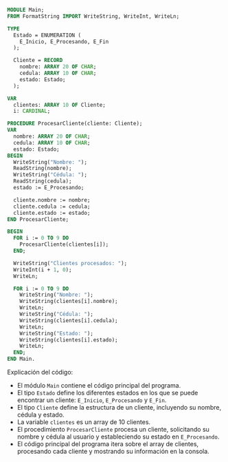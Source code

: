```modula-2
MODULE Main;
FROM FormatString IMPORT WriteString, WriteInt, WriteLn;

TYPE
  Estado = ENUMERATION (
    E_Inicio, E_Procesando, E_Fin
  );

  Cliente = RECORD
    nombre: ARRAY 20 OF CHAR;
    cedula: ARRAY 10 OF CHAR;
    estado: Estado;
  );

VAR
  clientes: ARRAY 10 OF Cliente;
  i: CARDINAL;

PROCEDURE ProcesarCliente(cliente: Cliente);
VAR
  nombre: ARRAY 20 OF CHAR;
  cedula: ARRAY 10 OF CHAR;
  estado: Estado;
BEGIN
  WriteString("Nombre: ");
  ReadString(nombre);
  WriteString("Cédula: ");
  ReadString(cedula);
  estado := E_Procesando;

  cliente.nombre := nombre;
  cliente.cedula := cedula;
  cliente.estado := estado;
END ProcesarCliente;

BEGIN
  FOR i := 0 TO 9 DO
    ProcesarCliente(clientes[i]);
  END;

  WriteString("Clientes procesados: ");
  WriteInt(i + 1, 0);
  WriteLn;

  FOR i := 0 TO 9 DO
    WriteString("Nombre: ");
    WriteString(clientes[i].nombre);
    WriteLn;
    WriteString("Cédula: ");
    WriteString(clientes[i].cedula);
    WriteLn;
    WriteString("Estado: ");
    WriteString(clientes[i].estado);
    WriteLn;
  END;
END Main.
```

Explicación del código:

* El módulo `Main` contiene el código principal del programa.
* El tipo `Estado` define los diferentes estados en los que se puede encontrar un cliente: `E_Inicio`, `E_Procesando` y `E_Fin`.
* El tipo `Cliente` define la estructura de un cliente, incluyendo su nombre, cédula y estado.
* La variable `clientes` es un array de 10 clientes.
* El procedimiento `ProcesarCliente` procesa un cliente, solicitando su nombre y cédula al usuario y estableciendo su estado en `E_Procesando`.
* El código principal del programa itera sobre el array de clientes, procesando cada cliente y mostrando su información en la consola.